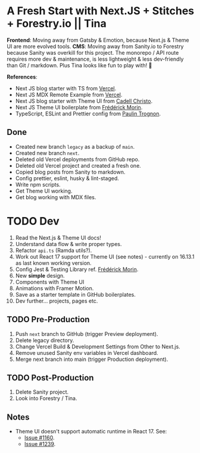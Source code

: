 # A Fresh Start with Next.JS + Stitches + Forestry.io || Tina

**Frontend**: Moving away from Gatsby & Emotion, because Next.js & Theme UI are more evolved tools.
**CMS**: Moving away from Sanity.io to Forestry because Sanity was overkill for this project. The monorepo / API route requires more dev & maintenance, is less lightweight & less dev-friendly than Git / markdown. Plus Tina looks like fun to play with! 🙂

**References**:

- Next JS blog starter with TS from [Vercel](https://github.com/vercel/next.js/tree/canary/examples/blog-starter-typescript).
- Next JS MDX Remote Example from [Vercel](https://github.com/vercel/next.js/tree/canary/examples/with-mdx-remote).
- Next JS blog starter with Theme UI from [Cadell Christo](https://github.com/cadbox1/cadell-nextjs-blog-starter).
- Next JS Theme UI boilerplate from [Frédérick Morin](https://github.com/freddydumont/theme-ui-next-boilerplate).
- TypeScript, ESLint and Prettier config from [Paulin Trognon](https://paulintrognon.fr/blog/typescript-prettier-eslint-next-js).

## Done

- Created new branch `legacy` as a backup of `main`.
- Created new branch `next`.
- Deleted old Vercel deployments from GitHub repo.
- Deleted old Vercel project and created a fresh one.
- Copied blog posts from Sanity to markdown.
- Config prettier, eslint, husky & lint-staged.
- Write npm scripts.
- Get Theme UI working.
- Get blog working with MDX files.

# TODO Dev

1. Read the Next.js & Theme UI docs!
2. Understand data flow & write proper types.
3. Refactor `api.ts` (Ramda utils?).
4. Work out React 17 support for Theme UI (see notes) - currently on 16.13.1 as last known working version.
5. Config Jest & Testing Library ref. [Frédérick Morin](https://github.com/freddydumont/theme-ui-next-boilerplate).
6. New **simple** design.
7. Components with Theme UI
8. Animations with Framer Motion.
9. Save as a starter template in GitHub boilerplates.
10. Dev further... projects, pages etc.

## TODO Pre-Production

1. Push `next` branch to GitHub (trigger Preview deployment).
2. Delete legacy directory.
3. Change Vercel Build & Development Settings from Other to Next.js.
4. Remove unused Sanity env variables in Vercel dashboard.
5. Merge next branch into main (trigger Production deployment).

## TODO Post-Production

1. Delete Sanity project.
2. Look into Forestry / Tina.

## Notes

- Theme UI doesn't support automatic runtime in React 17. See:
  - [Issue #1160](https://github.com/system-ui/theme-ui/issues/1160#issuecomment-715530924).
  - [Issue #1239](https://github.com/system-ui/theme-ui/issues/1239).
